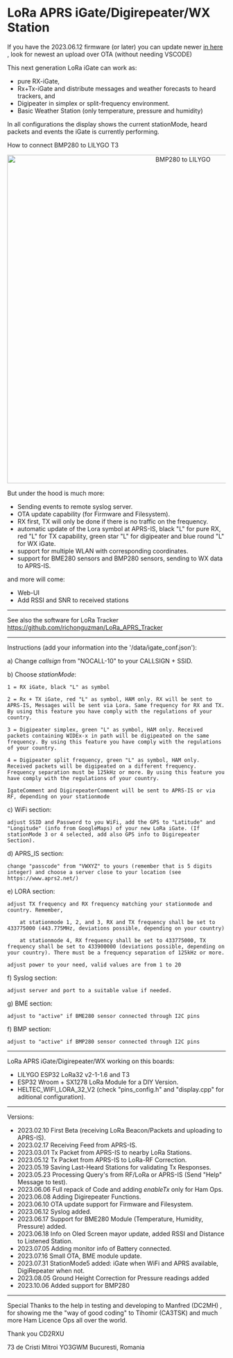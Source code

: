 # LoRa APRS iGate/Digirepeater/WX Station

If you have the 2023.06.12 firmware (or later) you can update newer <a href="https://github.com/yo3gwm/LoRa_APRS_iGate_GWM/tree/main/firmware" target="_blank">in here</a> , look for newest an upload over OTA (without needing VSCODE)

This next generation LoRa iGate can work as:
- pure RX-iGate, 
- Rx+Tx-iGate and distribute messages and weather forecasts to heard trackers, and 
- Digipeater in simplex or split-frequency environment.
- Basic Weather Station (only temperature, pressure and humidity)

In all configurations the display shows the current stationMode, heard packets and events the iGate is currently performing.

How to connect BMP280 to LILYGO T3

<center><img src="https://github.com/yo3gwm/LoRa_APRS_iGate_GWM/blob/main/doc/LilyGO_T3_1.6.1_to_BMP280.png" alt="BMP280 to LILYGO" width="795" height="756"></center> 

But under the hood is much more:

- Sending events to remote syslog server.
- OTA update capability (for Firmware and Filesystem).
- RX first, TX will only be done if there is no traffic on the frequency.
- automatic update of the Lora symbol at APRS-IS, black "L" for pure RX, red "L" for TX capability, green star "L" for digipeater and blue round "L" for WX iGate.
- support for multiple WLAN with corresponding coordinates.
- support for BME280 sensors and BMP280 sensors, sending to WX data to APRS-IS.

and more will come:
- Web-UI
- Add RSSI and SNR to received stations
____________________________________

See also the software for LoRa Tracker https://github.com/richonguzman/LoRa_APRS_Tracker
____________________________________

Instructions (add your information into the '/data/igate_conf.json'):

a) Change _callsign_ from "NOCALL-10" to your CALLSIGN + SSID.

b) Choose _stationMode_:

    1 = RX iGate, black "L" as symbol

    2 = Rx + TX iGate, red "L" as symbol, HAM only. RX will be sent to APRS-IS, Messages will be sent via Lora. Same frequency for RX and TX. By using this feature you have comply with the regulations of your country.

    3 = Digipeater simplex, green "L" as symbol, HAM only. Received packets containing WIDEx-x in path will be digipeated on the same frequency. By using this feature you have comply with the regulations of your country.

    4 = Digipeater split frequency, green "L" as symbol, HAM only. Received packets will be digipeated on a different frequency. Frequency separation must be 125kHz or more. By using this feature you have comply with the regulations of your country.

    IgateComment and DigirepeaterComment will be sent to APRS-IS or via RF, depending on your stationmode

c) WiFi section: 

    adjust SSID and Password to you WiFi, add the GPS to "Latitude" and "Longitude" (info from GoogleMaps) of your new LoRa iGate. (If stationMode 3 or 4 selected, add also GPS info to Digirepeater Section).

d) APRS_IS section: 

    change "passcode" from "VWXYZ" to yours (remember that is 5 digits integer) and choose a server close to your location (see https://www.aprs2.net/)

e) LORA section:

    adjust TX frequency and RX frequency matching your stationmode and country. Remember,

        at stationmode 1, 2, and 3, RX and TX frequency shall be set to 433775000 (443.775MHz, deviations possible, depending on your country) 

        at stationmode 4, RX frequency shall be set to 433775000, TX frequency shall be set to 433900000 (deviations possible, depending on your country). There must be a frequency separation of 125kHz or more. 
    
    adjust power to your need, valid values are from 1 to 20

f) Syslog section:
    
    adjust server and port to a suitable value if needed.

g) BME section:

    adjust to "active" if BME280 sensor connected through I2C pins

f) BMP section:

    adjust to "active" if BMP280 sensor connected through I2C pins
__________________________________________

LoRa APRS iGate/Digirepeater/WX working on this boards:
- LILYGO ESP32 LoRa32 v2-1-1.6  and T3
- ESP32 Wroom +  SX1278 LoRa Module for a DIY Version.
- HELTEC_WIFI_LORA_32_V2 (check "pins_config.h" and "display.cpp" for aditional configuration).
__________________________________________
Versions:
- 2023.02.10 First Beta (receiving LoRa Beacon/Packets and uploading to APRS-IS).
- 2023.02.17 Receiving Feed from APRS-IS.
- 2023.03.01 Tx Packet from APRS-IS to nearby LoRa Stations.
- 2023.05.12 Tx Packet from APRS-IS to LoRa-RF Correction.
- 2023.05.19 Saving Last-Heard Stations for validating Tx Responses.
- 2023.05.23 Processing Query's from RF/LoRa or APRS-IS (Send "Help" Message to test).
- 2023.06.06 Full repack of Code and adding _enableTx_ only for Ham Ops.
- 2023.06.08 Adding Digirepeater Functions.
- 2023.06.10 OTA update support for Firmware and Filesystem.
- 2023.06.12 Syslog added.
- 2023.06.17 Support for BME280 Module (Temperature, Humidity, Pressure) added.
- 2023.06.18 Info on Oled Screen mayor update, added RSSI and Distance to Listened Station.
- 2023.07.05 Adding monitor info of Battery connected.
- 2023.07.16 Small OTA, BME module update.
- 2023.07.31 StationMode5 added: iGate when WiFi and APRS available, DigiRepeater when not.
- 2023.08.05 Ground Height Correction for Pressure readings added
- 2023.10.06 Added support for BMP280
__________________________________________

Special Thanks to the help in testing and developing to Manfred (DC2MH) , for showing me the "way of good coding" to Tihomir (CA3TSK) and much more Ham Licence Ops all over the world.

Thank you CD2RXU

73 de Cristi Mitroi YO3GWM
Bucuresti, Romania